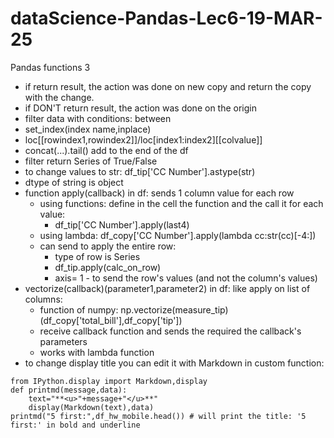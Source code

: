 # dataScience-Pandas-Lec6-19-MAR-25
Pandas functions 3
* if return result, the action was done on new copy and return the copy with the change.
* if DON'T return result, the action was done on the origin
* filter data with conditions: between
* set_index(index name,inplace)
* loc[[rowindex1,rowindex2]]/loc[index1:index2][[colvalue]]
* concat(...).tail() add to the end of the df
* filter return Series of True/False
* to change values to str: df_tip['CC Number'].astype(str)
* dtype of string is object
* function apply(callback) in df: sends 1 column value for each row
  * using functions: define in the cell the function and the call it for each value:
    * df_tip['CC Number'].apply(last4)
  * using lambda:  df_copy['CC Number'].apply(lambda cc:str(cc)[-4:])
  * can send to apply the entire row: 
    * type of row is Series 
    * df_tip.apply(calc_on_row)
    * axis= 1 - to send the row's values (and not the column's values)
* vectorize(callback)(parameter1,parameter2) in df: like apply on list of columns: 
  * function of numpy: np.vectorize(measure_tip)(df_copy['total_bill'],df_copy['tip'])
  * receive callback function and sends the required the callback's parameters
  * works with lambda function
* to change display title you can edit it with Markdown in custom function:
```
from IPython.display import Markdown,display
def printmd(message,data):
    text="**<u>"+message+"</u>**"
    display(Markdown(text),data)
printmd("5 first:",df_hw_mobile.head()) # will print the title: '5 first:' in bold and underline
```
